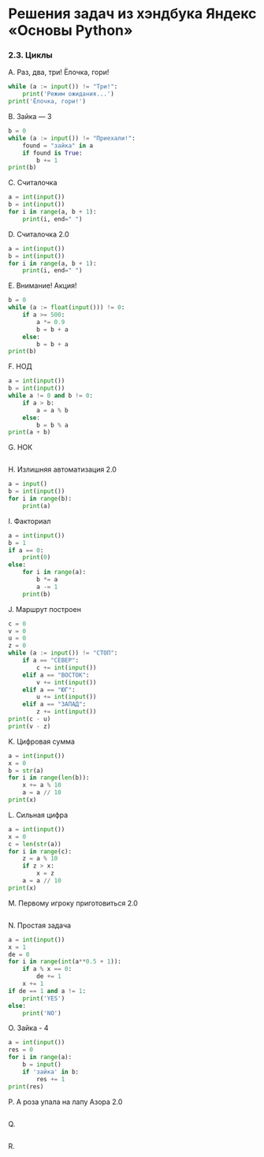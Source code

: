 # Решения задач из хэндбука Яндекс «Основы Python»

### 2.3. Циклы

A. Раз, два, три! Ёлочка, гори!
```python
while (a := input()) != "Три!":
    print('Режим ожидания...')
print('Ёлочка, гори!')
```

B. Зайка — 3
```python
b = 0
while (a := input()) != "Приехали!":
    found = "зайка" in a
    if found is True:
        b += 1
print(b)
```

C. Считалочка
```python
a = int(input())
b = int(input())
for i in range(a, b + 1):
    print(i, end=" ")
```

D. Считалочка 2.0
```python
a = int(input())
b = int(input())
for i in range(a, b + 1):
    print(i, end=" ")
```

E. Внимание! Акция!
```python
b = 0
while (a := float(input())) != 0:
    if a >= 500:
        a *= 0.9
        b = b + a
    else:
        b = b + a
print(b)
```

F. НОД
```python
a = int(input())
b = int(input())
while a != 0 and b != 0:
    if a > b:
        a = a % b
    else:
        b = b % a
print(a + b)
```

G. НОК
```python

```

H. Излишняя автоматизация 2.0
```python
a = input()
b = int(input())
for i in range(b):
    print(a)
```

I. Факториал
```python
a = int(input())
b = 1
if a == 0:
    print(0)
else:
    for i in range(a):
        b *= a
        a -= 1
    print(b)
```

J. Маршрут построен
```python
c = 0
v = 0
u = 0 
z = 0
while (a := input()) != "СТОП":
    if a == "СЕВЕР":
        c += int(input())
    elif a == "ВОСТОК":
        v += int(input()) 
    elif a == "ЮГ":
        u += int(input()) 
    elif a == "ЗАПАД":
        z += int(input())
print(c - u)
print(v - z)
```

K. Цифровая сумма
```python
a = int(input())
x = 0
b = str(a)
for i in range(len(b)):
    x += a % 10
    a = a // 10
print(x)
```

L. Сильная цифра
```python
a = int(input())
x = 0
c = len(str(a))
for i in range(c):
    z = a % 10
    if z > x:
        x = z
    a = a // 10
print(x)
```

M. Первому игроку приготовиться 2.0
```python

```

N. Простая задача
```python
a = int(input())
x = 1
de = 0
for i in range(int(a**0.5 + 1)):
    if a % x == 0:
        de += 1
    x += 1
if de == 1 and a != 1:
    print('YES')
else: 
    print('NO')
```

O. Зайка - 4
```python
a = int(input())
res = 0
for i in range(a):
    b = input()
    if 'зайка' in b:
        res += 1
print(res)
```

P. А роза упала на лапу Азора 2.0
```python

```

Q. 
```python

```

R. 
```python

```
